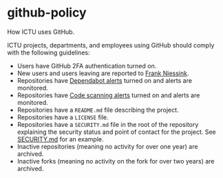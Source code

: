 # github-policy

How ICTU uses GitHub.

ICTU projects, departments, and employees using GitHub should comply with the following guidelines:

- Users have GitHub 2FA authentication turned on.
- New users and users leaving are reported to [Frank Niessink](@fniessink).
- Repositories have [Dependabot alerts](https://docs.github.com/en/code-security/dependabot/dependabot-alerts/about-dependabot-alerts) turned on and alerts are monitored.
- Repositories have [Code scanning alerts](https://docs.github.com/en/code-security/code-scanning/automatically-scanning-your-code-for-vulnerabilities-and-errors/about-code-scanning) turned on and alerts are monitored.
- Repositories have a `README.md` file describing the project.
- Repositories have a `LICENSE` file.
- Repositories have a `SECURITY.md` file in the root of the repository explaining the security status and point of contact for the project. See [SECURITY.md](SECURITY.md) for an example.
- Inactive repositories (meaning no activity for over one year) are archived.
- Inactive forks (meaning no activity on the fork for over two years) are archived.
